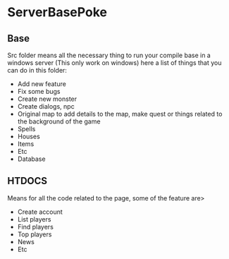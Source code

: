 # ServerBasePoke

## Base

Src folder means all the necessary thing to run your compile base in a windows server (This only work on windows) here a list of things that you can do in this folder:

- Add new feature
- Fix some bugs
- Create new monster
- Create dialogs, npc
- Original map to add details to the map, make quest or things related to the background of the game
- Spells
- Houses
- Items
- Etc
- Database

## HTDOCS

Means for all the code related to the page, some of the feature are>

- Create account
- List players
- Find players
- Top players
- News
- Etc